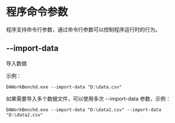 # 程序命令参数

程序支持命令行参数，通过命令行参数可以控制程序运行时的行为。

## --import-data

导入数据

示例：

```shell
DAWorkBenchd.exe --import-data "D:\data.csv"
```

如果需要导入多个数据文件，可以使用多次 --import-data 参数，示例：

```
DAWorkBenchd.exe --import-data "D:\data1.csv" --import-data "D:\data2.csv"
```
